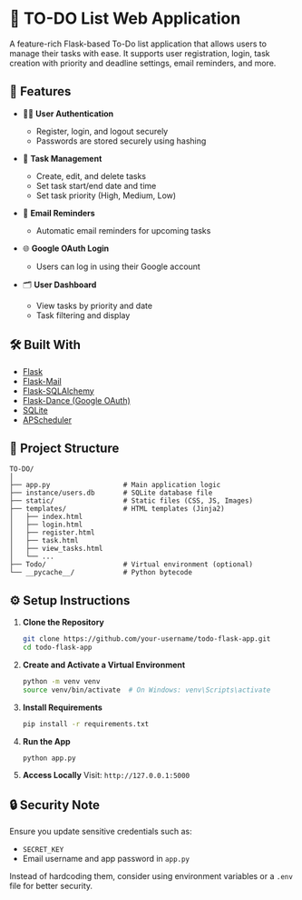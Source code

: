 # 📝 TO-DO List Web Application

A feature-rich Flask-based To-Do list application that allows users to manage their tasks with ease. It supports user registration, login, task creation with priority and deadline settings, email reminders, and more.

## 🚀 Features

- 🧑‍💻 **User Authentication**
  - Register, login, and logout securely
  - Passwords are stored securely using hashing

- 📅 **Task Management**
  - Create, edit, and delete tasks
  - Set task start/end date and time
  - Set task priority (High, Medium, Low)

- 📧 **Email Reminders**
  - Automatic email reminders for upcoming tasks

- 🌐 **Google OAuth Login**
  - Users can log in using their Google account

- 🗂️ **User Dashboard**
  - View tasks by priority and date
  - Task filtering and display

## 🛠️ Built With

- [Flask](https://flask.palletsprojects.com/)
- [Flask-Mail](https://pythonhosted.org/Flask-Mail/)
- [Flask-SQLAlchemy](https://flask-sqlalchemy.palletsprojects.com/)
- [Flask-Dance (Google OAuth)](https://flask-dance.readthedocs.io/)
- [SQLite](https://www.sqlite.org/index.html)
- [APScheduler](https://apscheduler.readthedocs.io/)

## 📂 Project Structure

```
TO-DO/
│
├── app.py                  # Main application logic
├── instance/users.db       # SQLite database file
├── static/                 # Static files (CSS, JS, Images)
├── templates/              # HTML templates (Jinja2)
│   ├── index.html
│   ├── login.html
│   ├── register.html
│   ├── task.html
│   ├── view_tasks.html
│   └── ...
├── Todo/                   # Virtual environment (optional)
└── __pycache__/            # Python bytecode
```

## ⚙️ Setup Instructions

1. **Clone the Repository**
   ```bash
   git clone https://github.com/your-username/todo-flask-app.git
   cd todo-flask-app
   ```

2. **Create and Activate a Virtual Environment**
   ```bash
   python -m venv venv
   source venv/bin/activate  # On Windows: venv\Scripts\activate
   ```

3. **Install Requirements**
   ```bash
   pip install -r requirements.txt
   ```

4. **Run the App**
   ```bash
   python app.py
   ```

5. **Access Locally**
   Visit: `http://127.0.0.1:5000`

## 🔒 Security Note

Ensure you update sensitive credentials such as:
- `SECRET_KEY`
- Email username and app password in `app.py`

Instead of hardcoding them, consider using environment variables or a `.env` file for better security.
